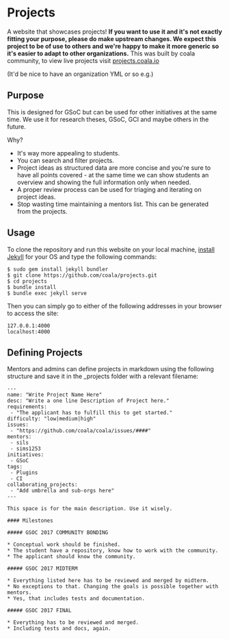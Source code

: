 # Projects

A website that showcases projects! **If you want to use it and it's not exactly
fitting your purpose, please do make upstream changes. We expect this project
to be of use to others and we're happy to make it more generic so it's easier
to adapt to other organizations.** This was built by coala community, to view
live projects visit [projects.coala.io](https://projects.coala.io)

(It'd be nice to have an organization YML or so e.g.)

## Purpose

This is designed for GSoC but can be used for other initiatives at the same
time. We use it for research theses, GSoC, GCI and maybe others in the future.

Why?

- It's way more appealing to students.
- You can search and filter projects.
- Project ideas as structured data are more concise and you're sure to have all
  points covered - at the same time we can show students an overview and showing
  the full information only when needed.
- A proper review process can be used for triaging and iterating on project
  ideas.
- Stop wasting time maintaining a mentors list. This can be generated from the
  projects.

## Usage

To clone the repository and run this website on your local machine, [install Jekyll](https://jekyllrb.com/docs/installation/) for your OS and type the following commands:
				
    $ sudo gem install jekyll bundler
    $ git clone https://github.com/coala/projects.git
    $ cd projects
    $ bundle install
    $ bundle exec jekyll serve


Then you can simply go to either of the following addresses in your browser to access the site:

    127.0.0.1:4000
    localhost:4000

## Defining Projects

Mentors and admins can define projects in markdown using the following structure and save it in the _projects folder with a relevant filename:

```
---
name: "Write Project Name Here"
desc: "Write a one line Description of Project here."
requirements: 
 - "The applicant has to fulfill this to get started."
difficulty: "low|medium|high"
issues: 
 - "https://github.com/coala/coala/issues/####"
mentors: 
 - sils
 - sims1253
initiatives: 
 - GSoC
tags: 
 - Plugins
 - CI
collaborating_projects: 
 - "Add umbrella and sub-orgs here"
---

This space is for the main description. Use it wisely. 

#### Milestones

##### GSOC 2017 COMMUNITY BONDING

* Conceptual work should be finished.
* The student have a repository, know how to work with the community.
* The applicant should know the community.

##### GSOC 2017 MIDTERM

* Everything listed here has to be reviewed and merged by midterm.
* No exceptions to that. Changing the goals is possible together with mentors.
* Yes, that includes tests and documentation.

##### GSOC 2017 FINAL

* Everything has to be reviewed and merged.
* Including tests and docs, again.

```
